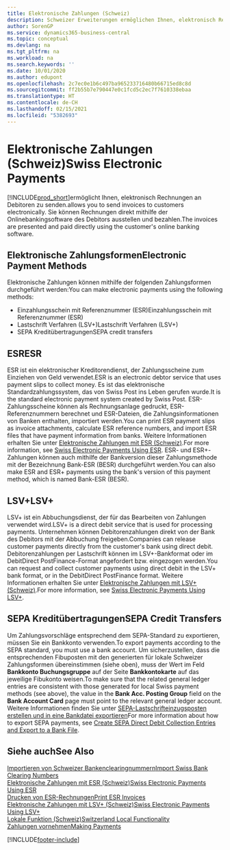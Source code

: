 ```yaml
---
title: Elektronische Zahlungen (Schweiz)
description: Schweizer Erweiterungen ermöglichen Ihnen, elektronisch Rechnungen an Debitoren zu senden. Sie können Rechnungen direkt mithilfe der Onlinebankingsoftware des Debitors ausstellen und bezahlen.
author: SorenGP
ms.service: dynamics365-business-central
ms.topic: conceptual
ms.devlang: na
ms.tgt_pltfrm: na
ms.workload: na
ms.search.keywords: ''
ms.date: 10/01/2020
ms.author: edupont
ms.openlocfilehash: 2c7ec0e1b6c497ba965233716480b66715ed8c8d
ms.sourcegitcommit: ff2b55b7e790447e0c1fcd5c2ec7f7610338ebaa
ms.translationtype: HT
ms.contentlocale: de-CH
ms.lasthandoff: 02/15/2021
ms.locfileid: "5382693"
---
```

# <a name="swiss-electronic-payments"></a><span data-ttu-id="af0fe-104">Elektronische Zahlungen (Schweiz)</span><span class="sxs-lookup"><span data-stu-id="af0fe-104">Swiss Electronic Payments</span></span>
[!INCLUDE[prod_short](../../includes/prod_short.md)]<span data-ttu-id="af0fe-105">ermöglicht Ihnen, elektronisch Rechnungen an Debitoren zu senden.</span><span class="sxs-lookup"><span data-stu-id="af0fe-105">allows you to send invoices to customers electronically.</span></span> <span data-ttu-id="af0fe-106">Sie können Rechnungen direkt mithilfe der Onlinebankingsoftware des Debitors ausstellen und bezahlen.</span><span class="sxs-lookup"><span data-stu-id="af0fe-106">The invoices are presented and paid directly using the customer's online banking software.</span></span>  

## <a name="electronic-payment-methods"></a><span data-ttu-id="af0fe-107">Elektronische Zahlungsformen</span><span class="sxs-lookup"><span data-stu-id="af0fe-107">Electronic Payment Methods</span></span>  
<span data-ttu-id="af0fe-108">Elektronische Zahlungen können mithilfe der folgenden Zahlungsformen durchgeführt werden:</span><span class="sxs-lookup"><span data-stu-id="af0fe-108">You can make electronic payments using the following methods:</span></span>  

- <span data-ttu-id="af0fe-109">Einzahlungsschein mit Referenznummer (ESR)</span><span class="sxs-lookup"><span data-stu-id="af0fe-109">Einzahlungsschein mit Referenznummer (ESR)</span></span>  
- <span data-ttu-id="af0fe-110">Lastschrift Verfahren (LSV+)</span><span class="sxs-lookup"><span data-stu-id="af0fe-110">Lastschrift Verfahren (LSV+)</span></span>  
- <span data-ttu-id="af0fe-111">SEPA Kreditübertragungen</span><span class="sxs-lookup"><span data-stu-id="af0fe-111">SEPA credit transfers</span></span>  

## <a name="esr"></a><span data-ttu-id="af0fe-112">ESR</span><span class="sxs-lookup"><span data-stu-id="af0fe-112">ESR</span></span>  
<span data-ttu-id="af0fe-113">ESR ist ein elektronischer Kreditorendienst, der Zahlungsscheine zum Einziehen von Geld verwendet.</span><span class="sxs-lookup"><span data-stu-id="af0fe-113">ESR is an electronic debtor service that uses payment slips to collect money.</span></span> <span data-ttu-id="af0fe-114">Es ist das elektronische Standardzahlungssystem, das von Swiss Post ins Leben gerufen wurde.</span><span class="sxs-lookup"><span data-stu-id="af0fe-114">It is the standard electronic payment system created by Swiss Post.</span></span> <span data-ttu-id="af0fe-115">ESR-Zahlungsscheine können als Rechnungsanlage gedruckt, ESR-Referenznummern berechnet und ESR-Dateien, die Zahlungsinformationen von Banken enthalten, importiert werden.</span><span class="sxs-lookup"><span data-stu-id="af0fe-115">You can print ESR payment slips as invoice attachments, calculate ESR reference numbers, and import ESR files that have payment information from banks.</span></span> <span data-ttu-id="af0fe-116">Weitere Informationen erhalten Sie unter [Elektronische Zahlungen mit ESR (Schweiz)](how-to-print-esr-invoices.md).</span><span class="sxs-lookup"><span data-stu-id="af0fe-116">For more information, see [Swiss Electronic Payments Using ESR](how-to-print-esr-invoices.md).</span></span> <span data-ttu-id="af0fe-117">ESR- und ESR+-Zahlungen können auch mithilfe der Bankversion dieser Zahlungsmethode mit der Bezeichnung Bank-ESR (BESR) durchgeführt werden.</span><span class="sxs-lookup"><span data-stu-id="af0fe-117">You can also make ESR and ESR+ payments using the bank's version of this payment method, which is named Bank-ESR (BESR).</span></span>  

## <a name="lsv"></a><span data-ttu-id="af0fe-118">LSV+</span><span class="sxs-lookup"><span data-stu-id="af0fe-118">LSV+</span></span>  
<span data-ttu-id="af0fe-119">LSV+ ist ein Abbuchungsdienst, der für das Bearbeiten von Zahlungen verwendet wird.</span><span class="sxs-lookup"><span data-stu-id="af0fe-119">LSV+ is a direct debit service that is used for processing payments.</span></span> <span data-ttu-id="af0fe-120">Unternehmen können Debitorenzahlungen direkt von der Bank des Debitors mit der Abbuchung freigeben.</span><span class="sxs-lookup"><span data-stu-id="af0fe-120">Companies can release customer payments directly from the customer's bank using direct debit.</span></span> <span data-ttu-id="af0fe-121">Debitorenzahlungen per Lastschrift können im LSV+-Bankformat oder im DebitDirect PostFinance-Format angefordert bzw. eingezogen werden.</span><span class="sxs-lookup"><span data-stu-id="af0fe-121">You can request and collect customer payments using direct debit in the LSV+ bank format, or in the DebitDirect PostFinance format.</span></span> <span data-ttu-id="af0fe-122">Weitere Informationen erhalten Sie unter [Elektronische Zahlungen mit LSV+ (Schweiz)](swiss-electronic-payments-using-lsv-.md).</span><span class="sxs-lookup"><span data-stu-id="af0fe-122">For more information, see [Swiss Electronic Payments Using LSV+](swiss-electronic-payments-using-lsv-.md).</span></span>  

## <a name="sepa-credit-transfers"></a><span data-ttu-id="af0fe-123">SEPA Kreditübertragungen</span><span class="sxs-lookup"><span data-stu-id="af0fe-123">SEPA Credit Transfers</span></span>  
<span data-ttu-id="af0fe-124">Um Zahlungsvorschläge entsprechend dem SEPA-Standard zu exportieren, müssen Sie ein Bankkonto verwenden.</span><span class="sxs-lookup"><span data-stu-id="af0fe-124">To export payments according to the SEPA standard, you must use a bank account.</span></span> <span data-ttu-id="af0fe-125">Um sicherzustellen, dass die entsprechenden Fibuposten mit den generierten für lokale Schweizer Zahlungsformen übereinstimmen (siehe oben), muss der Wert im Feld **Bankkonto Buchungsgruppe** auf der Seite **Bankkontokarte** auf das jeweilige Fibukonto weisen.</span><span class="sxs-lookup"><span data-stu-id="af0fe-125">To make sure that the related general ledger entries are consistent with those generated for local Swiss payment methods (see above), the value in the **Bank Acc. Posting Group** field on the **Bank Account Card** page must point to the relevant general ledger account.</span></span> <span data-ttu-id="af0fe-126">Weitere Informationen finden Sie unter [SEPA-Lastschrifteinzugsposten erstellen und in eine Bankdatei exportieren](../../finance-collect-payments-with-sepa-direct-debit.md#creating-sepa-direct-debit-collection-entries-and-export-to-a-bank-file)</span><span class="sxs-lookup"><span data-stu-id="af0fe-126">For more information about how to export SEPA payments, see [Create SEPA Direct Debit Collection Entries and Export to a Bank File](../../finance-collect-payments-with-sepa-direct-debit.md#creating-sepa-direct-debit-collection-entries-and-export-to-a-bank-file).</span></span>  

## <a name="see-also"></a><span data-ttu-id="af0fe-127">Siehe auch</span><span class="sxs-lookup"><span data-stu-id="af0fe-127">See Also</span></span>  
 [<span data-ttu-id="af0fe-128">Importieren von Schweizer Bankenclearingnummern</span><span class="sxs-lookup"><span data-stu-id="af0fe-128">Import Swiss Bank Clearing Numbers</span></span>](how-to-import-swiss-bank-clearing-numbers.md)  
 [<span data-ttu-id="af0fe-129">Elektronische Zahlungen mit ESR (Schweiz)</span><span class="sxs-lookup"><span data-stu-id="af0fe-129">Swiss Electronic Payments Using ESR</span></span>](swiss-electronic-payments-using-esr.md)  
 [<span data-ttu-id="af0fe-130">Drucken von ESR-Rechnungen</span><span class="sxs-lookup"><span data-stu-id="af0fe-130">Print ESR Invoices</span></span>](how-to-print-esr-invoices.md)  
 [<span data-ttu-id="af0fe-131">Elektronische Zahlungen mit LSV+ (Schweiz)</span><span class="sxs-lookup"><span data-stu-id="af0fe-131">Swiss Electronic Payments Using LSV+</span></span>](swiss-electronic-payments-using-lsv-.md)  
 [<span data-ttu-id="af0fe-132">Lokale Funktion (Schweiz)</span><span class="sxs-lookup"><span data-stu-id="af0fe-132">Switzerland Local Functionality</span></span>](switzerland-local-functionality.md)  
 [<span data-ttu-id="af0fe-133">Zahlungen vornehmen</span><span class="sxs-lookup"><span data-stu-id="af0fe-133">Making Payments</span></span>](../../payables-make-payments.md)


[!INCLUDE[footer-include](../../includes/footer-banner.md)]